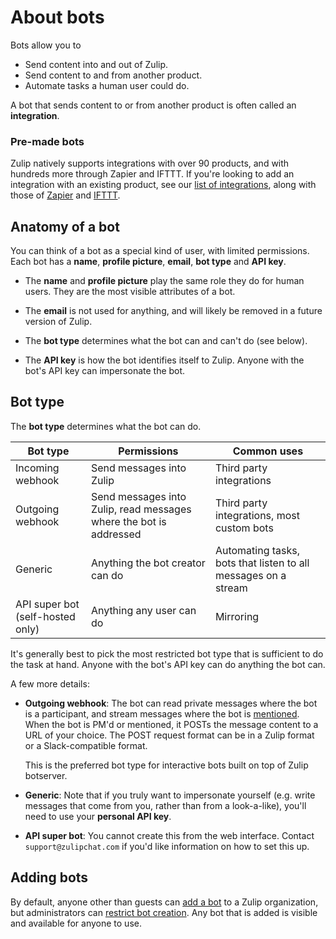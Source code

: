# About bots

Bots allow you to

* Send content into and out of Zulip.
* Send content to and from another product.
* Automate tasks a human user could do.

A bot that sends content to or from another product is often called an
**integration**.

### Pre-made bots

Zulip natively supports integrations with over 90 products, and with
hundreds more through Zapier and IFTTT. If you're looking to add an
integration with an existing product, see our
[list of integrations](/integrations), along with those of
[Zapier](https://zapier.com/apps) and [IFTTT](https://ifttt.com/search).

## Anatomy of a bot

You can think of a bot as a special kind of user, with limited permissions.
Each bot has a **name**, **profile picture**, **email**, **bot type** and **API key**.

* The **name** and **profile picture** play the same role they do for human users. They
are the most visible attributes of a bot.

* The **email** is not used for anything, and will likely be removed in a
future version of Zulip.

* The **bot type** determines what the bot can and can't do (see below).

* The **API key** is how the bot identifies itself to Zulip. Anyone with the
  bot's API key can impersonate the bot.

## Bot type

The **bot type** determines what the bot can do.

Bot type | Permissions | Common uses
---|---|---
Incoming webhook | Send messages into Zulip | Third party integrations
Outgoing webhook | Send messages into Zulip, read messages where the bot is addressed | Third party integrations, most custom bots <!-- # ignorelongline -->
Generic | Anything the bot creator can do | Automating tasks, bots that listen to all messages on a stream
API super bot (self-hosted only) | Anything any user can do | Mirroring

It's generally best to pick the most restricted bot type that is sufficient
to do the task at hand. Anyone with the bot's API key can do anything the
bot can.

A few more details:

* **Outgoing webhook**: The bot can read private messages where the bot is a
  participant, and stream messages where the bot is [mentioned](/help/mention-a-user-or-group). When the
  bot is PM'd or mentioned, it POSTs the message content to a URL of your
  choice. The POST request format can be in a Zulip format or a
  Slack-compatible format.

    This is the preferred bot type for interactive bots built on top of Zulip
    botserver.

* **Generic**: Note that if you truly want to impersonate yourself
  (e.g. write messages that come from you, rather than from a look-a-like),
  you'll need to use your **personal API key**.

* **API super bot**: You cannot create this from the web interface. Contact
  `support@zulipchat.com` if you'd like information on how to set this up.

## Adding bots

By default, anyone other than guests can [add a bot](/help/add-a-bot-or-integration) to a
Zulip organization, but administrators can
[restrict bot creation](/help/restrict-bot-creation). Any bot that is added
is visible and available for anyone to use.
